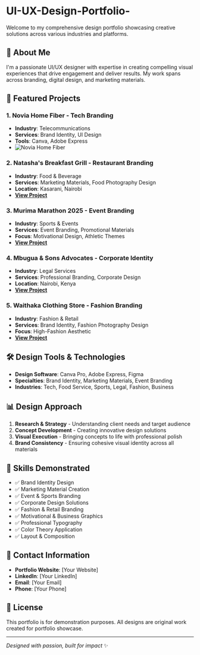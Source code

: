 # UI-UX-Design-Portfolio-
Welcome to my comprehensive design portfolio showcasing creative solutions across various industries and platforms.

## 👋 About Me

I'm a passionate UI/UX designer with expertise in creating compelling visual experiences that drive engagement and deliver results. My work spans across branding, digital design, and marketing materials.

## 🚀 Featured Projects

### 1. Novia Home Fiber - Tech Branding
- **Industry**: Telecommunications
- **Services**: Brand Identity, UI Design
- **Tools**: Canva, Adobe Express
- ![Novia Home Fiber](BRAND%20AWARENESS%20NOVIA%20HOME%20FIBERLLC.png)

### 2. Natasha's Breakfast Grill - Restaurant Branding
- **Industry**: Food & Beverage
- **Services**: Marketing Materials, Food Photography Design
- **Location**: Kasarani, Nairobi
- **[View Project](./projects/02-natasha-breakfast-grill/)**

### 3. Murima Marathon 2025 - Event Branding
- **Industry**: Sports & Events
- **Services**: Event Branding, Promotional Materials
- **Focus**: Motivational Design, Athletic Themes
- **[View Project](./projects/03-murima-marathon/)**

### 4. Mbugua & Sons Advocates - Corporate Identity
- **Industry**: Legal Services
- **Services**: Professional Branding, Corporate Design
- **Location**: Nairobi, Kenya
- **[View Project](./projects/04-mbugua-sons-advocates/)**

### 5. Waithaka Clothing Store - Fashion Branding
- **Industry**: Fashion & Retail
- **Services**: Brand Identity, Fashion Photography Design
- **Focus**: High-Fashion Aesthetic
- **[View Project](./projects/05-waithaka-clothing-store/)**

## 🛠️ Design Tools & Technologies

- **Design Software**: Canva Pro, Adobe Express, Figma
- **Specialties**: Brand Identity, Marketing Materials, Event Branding
- **Industries**: Tech, Food Service, Sports, Legal, Fashion, Business

## 📊 Design Approach

1. **Research & Strategy** - Understanding client needs and target audience
2. **Concept Development** - Creating innovative design solutions
3. **Visual Execution** - Bringing concepts to life with professional polish
4. **Brand Consistency** - Ensuring cohesive visual identity across all materials

## 🎯 Skills Demonstrated

- ✅ Brand Identity Design
- ✅ Marketing Material Creation
- ✅ Event & Sports Branding
- ✅ Corporate Design Solutions
- ✅ Fashion & Retail Branding
- ✅ Motivational & Business Graphics
- ✅ Professional Typography
- ✅ Color Theory Application
- ✅ Layout & Composition

## 📱 Contact Information

- **Portfolio Website**: [Your Website]
- **LinkedIn**: [Your LinkedIn]
- **Email**: [Your Email]
- **Phone**: [Your Phone]

## 📄 License

This portfolio is for demonstration purposes. All designs are original work created for portfolio showcase.

---

*Designed with passion, built for impact* ✨
